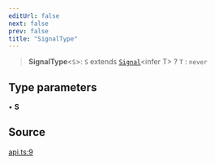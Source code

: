 ```yaml
---
editUrl: false
next: false
prev: false
title: "SignalType"
---
```


> **SignalType**\<`S`\>: `S` extends [`Signal`](Signal.md)\<infer T\> ? `T` : `never`

## Type parameters

• **S**

## Source

[api.ts:9](https://github.com/nodenogg-in/alpha-p2p/blob/e46703f/packages/statekit/src/api.ts#L9)
